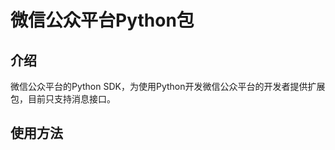 微信公众平台Python包
====================

介绍
----
微信公众平台的Python SDK，为使用Python开发微信公众平台的开发者提供扩展包，目前只支持消息接口。


使用方法
--------
